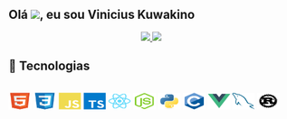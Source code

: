 ## Olá <img src="https://media.giphy.com/media/hvRJCLFzcasrR4ia7z/giphy.gif" width="25px">, eu sou Vinicius Kuwakino

<div align="center">
  <a href="https://github.com/viniciuskuwakino">
    <img height="190em" src="https://github-readme-stats.vercel.app/api?username=viniciuskuwakino&show_icons=true&theme=dracula"/>
  </a>
  <a href="https://github.com/viniciuskuwakino">
    <img height="190em" src="https://github-readme-stats.vercel.app/api/top-langs/?username=anuraghazra&langs_count=7&layout=compact&theme=dracula"/>
  </a>
</div>

<div align="center">
</div>

## 🚀 Tecnologias

<div style="display: inline_block"><br>
  <img align="center" height="30" width="40" src="https://raw.githubusercontent.com/devicons/devicon/master/icons/html5/html5-original.svg">
  <img align="center" height="30" width="40" src="https://raw.githubusercontent.com/devicons/devicon/master/icons/css3/css3-original.svg">
  <img align="center" height="30" width="40" src="https://raw.githubusercontent.com/devicons/devicon/master/icons/javascript/javascript-plain.svg">
  <img align="center" height="30" width="40" src="https://raw.githubusercontent.com/devicons/devicon/master/icons/typescript/typescript-plain.svg">
  <img align="center" height="30" width="40" src="https://raw.githubusercontent.com/devicons/devicon/master/icons/react/react-original.svg">
  <img align="center" height="30" width="40" src="https://raw.githubusercontent.com/devicons/devicon/master/icons/nodejs/nodejs-original.svg">
  <img align="center" height="30" width="40" src="https://raw.githubusercontent.com/devicons/devicon/master/icons/python/python-original.svg">
  <img align="center" height="30" width="40" src="https://raw.githubusercontent.com/devicons/devicon/master/icons/c/c-original.svg">
  <img align="center" height="30" width="40" src="https://raw.githubusercontent.com/devicons/devicon/master/icons/vuejs/vuejs-original.svg">
  <img align="center" height="30" width="40" src="https://raw.githubusercontent.com/devicons/devicon/master/icons/mysql/mysql-original.svg">
  <img align="center" height="30" width="40" src="https://raw.githubusercontent.com/devicons/devicon/master/icons/rust/rust-plain.svg">
</div>


